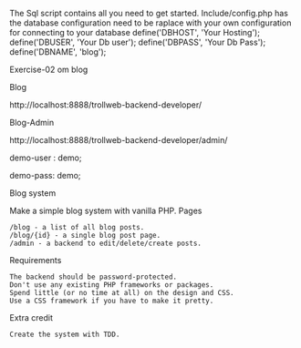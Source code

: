 The Sql script contains all you need  to get started.
Include/config.php has the database configuration need to be raplace with your own configuration for connecting to your database
define('DBHOST', 'Your Hosting');
define('DBUSER', 'Your Db user');
define('DBPASS', 'Your Db Pass');
define('DBNAME', 'blog');



Exercise-02  om blog

Blog

http://localhost:8888/trollweb-backend-developer/



Blog-Admin

http://localhost:8888/trollweb-backend-developer/admin/

demo-user : demo;

demo-pass: demo;


Blog system

Make a simple blog system with vanilla PHP.
Pages

    /blog - a list of all blog posts.
    /blog/{id} - a single blog post page.
    /admin - a backend to edit/delete/create posts.

Requirements

    The backend should be password-protected.
    Don't use any existing PHP frameworks or packages.
    Spend little (or no time at all) on the design and CSS.
    Use a CSS framework if you have to make it pretty.

Extra credit

    Create the system with TDD.
